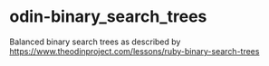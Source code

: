 # odin-binary_search_trees
Balanced binary search trees as described by https://www.theodinproject.com/lessons/ruby-binary-search-trees

